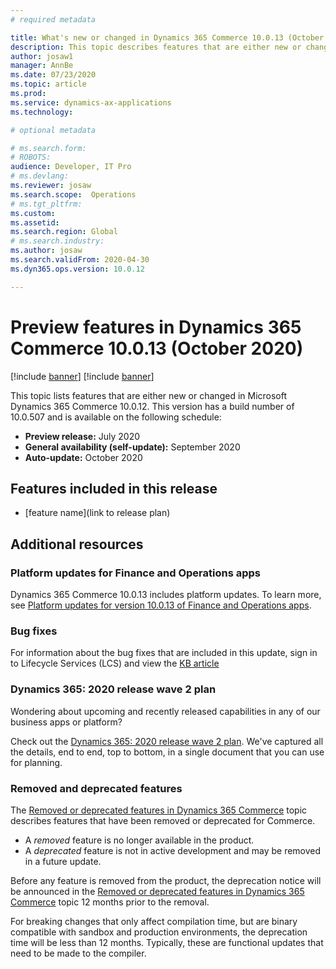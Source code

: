 ```yaml
---
# required metadata

title: What's new or changed in Dynamics 365 Commerce 10.0.13 (October 2020)
description: This topic describes features that are either new or changed in Dynamics 365 Commerce 10.0.13. 
author: josaw1
manager: AnnBe
ms.date: 07/23/2020
ms.topic: article
ms.prod: 
ms.service: dynamics-ax-applications
ms.technology: 

# optional metadata

# ms.search.form: 
# ROBOTS: 
audience: Developer, IT Pro
# ms.devlang: 
ms.reviewer: josaw
ms.search.scope:  Operations
# ms.tgt_pltfrm: 
ms.custom: 
ms.assetid: 
ms.search.region: Global
# ms.search.industry: 
ms.author: josaw
ms.search.validFrom: 2020-04-30 
ms.dyn365.ops.version: 10.0.12

---
```

# Preview features in Dynamics 365 Commerce 10.0.13 (October 2020)

[!include [banner](../includes/banner.md)]
[!include [banner](../includes/preview-banner.md)]

This topic lists features that are either new or changed in Microsoft Dynamics 365 Commerce 10.0.12. This version has a build number of 10.0.507 and is available on the following schedule:

- **Preview release:** July 2020
- **General availability (self-update):** September 2020
- **Auto-update:** October 2020

## Features included in this release

- [feature name](link to release plan)


## Additional resources

### Platform updates for Finance and Operations apps

Dynamics 365 Commerce 10.0.13 includes platform updates. To learn more, see [Platform updates for version 10.0.13 of Finance and Operations apps](../../fin-ops-core/dev-itpro/get-started/whats-new-platform-update-10-0-13.md).

### Bug fixes 
For information about the bug fixes that are included in this update, sign in to Lifecycle Services (LCS) and view the [KB article](https://fix.lcs.dynamics.com/)

### Dynamics 365: 2020 release wave 2 plan

Wondering about upcoming and recently released capabilities in any of our business apps or platform?

Check out the [Dynamics 365: 2020 release wave 2 plan](https://docs.microsoft.com/dynamics365-release-plan/2020wave2/). We've captured all the details, end to end, top to bottom, in a single document that you can use for planning.

### Removed and deprecated features

The [Removed or deprecated features in Dynamics 365 Commerce](removed-deprecated-features-commerce.md) topic describes features that have been removed or deprecated for Commerce.

- A *removed* feature is no longer available in the product.
- A *deprecated* feature is not in active development and may be removed in a future update.

Before any feature is removed from the product, the deprecation notice will be announced in the [Removed or deprecated features in Dynamics 365 Commerce](removed-deprecated-features-commerce.md) topic 12 months prior to the removal.

For breaking changes that only affect compilation time, but are binary compatible with sandbox and production environments, the deprecation time will be less than 12 months. Typically, these are functional updates that need to be made to the compiler.
